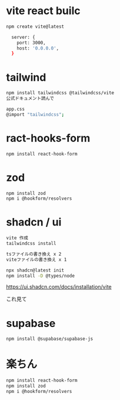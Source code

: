 # vite react builc
```bash
npm create vite@latest

  server: {
    port: 3000,
    host: '0.0.0.0',
  }
```

# tailwind
```sh
npm install tailwindcss @tailwindcss/vite
公式ドキュメント読んで

app.css
@import "tailwindcss";
```

# ract-hooks-form
```sh
npm install react-hook-form

```

# zod
```sh
npm install zod
npm i @hookform/resolvers

```

# shadcn / ui
```sh
vite 作成
tailwindcss install

tsファイルの書き換え x 2
viteファイルの書き換え x 1

npx shadcn@latest init
npm install -D @types/node

```
https://ui.shadcn.com/docs/installation/vite

これ見て

# supabase
```sh
npm install @supabase/supabase-js

```

# 楽ちん
```sh
npm install react-hook-form
npm install zod
npm i @hookform/resolvers

```